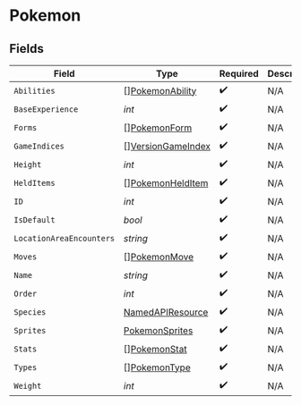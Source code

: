 # Pokemon


## Fields

| Field                                                         | Type                                                          | Required                                                      | Description                                                   |
| ------------------------------------------------------------- | ------------------------------------------------------------- | ------------------------------------------------------------- | ------------------------------------------------------------- |
| `Abilities`                                                   | [][PokemonAbility](../../models/shared/pokemonability.md)     | :heavy_check_mark:                                            | N/A                                                           |
| `BaseExperience`                                              | *int*                                                         | :heavy_check_mark:                                            | N/A                                                           |
| `Forms`                                                       | [][PokemonForm](../../models/shared/pokemonform.md)           | :heavy_check_mark:                                            | N/A                                                           |
| `GameIndices`                                                 | [][VersionGameIndex](../../models/shared/versiongameindex.md) | :heavy_check_mark:                                            | N/A                                                           |
| `Height`                                                      | *int*                                                         | :heavy_check_mark:                                            | N/A                                                           |
| `HeldItems`                                                   | [][PokemonHeldItem](../../models/shared/pokemonhelditem.md)   | :heavy_check_mark:                                            | N/A                                                           |
| `ID`                                                          | *int*                                                         | :heavy_check_mark:                                            | N/A                                                           |
| `IsDefault`                                                   | *bool*                                                        | :heavy_check_mark:                                            | N/A                                                           |
| `LocationAreaEncounters`                                      | *string*                                                      | :heavy_check_mark:                                            | N/A                                                           |
| `Moves`                                                       | [][PokemonMove](../../models/shared/pokemonmove.md)           | :heavy_check_mark:                                            | N/A                                                           |
| `Name`                                                        | *string*                                                      | :heavy_check_mark:                                            | N/A                                                           |
| `Order`                                                       | *int*                                                         | :heavy_check_mark:                                            | N/A                                                           |
| `Species`                                                     | [NamedAPIResource](../../models/shared/namedapiresource.md)   | :heavy_check_mark:                                            | N/A                                                           |
| `Sprites`                                                     | [PokemonSprites](../../models/shared/pokemonsprites.md)       | :heavy_check_mark:                                            | N/A                                                           |
| `Stats`                                                       | [][PokemonStat](../../models/shared/pokemonstat.md)           | :heavy_check_mark:                                            | N/A                                                           |
| `Types`                                                       | [][PokemonType](../../models/shared/pokemontype.md)           | :heavy_check_mark:                                            | N/A                                                           |
| `Weight`                                                      | *int*                                                         | :heavy_check_mark:                                            | N/A                                                           |